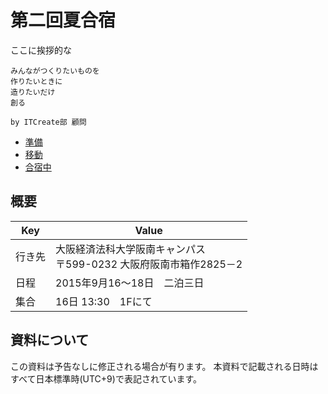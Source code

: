 # 第二回夏合宿

ここに挨拶的な

```
みんながつくりたいものを
作りたいときに
造りたいだけ
創る

by ITCreate部 顧問
```

- [準備](guidebook/setup.html)
- [移動](guidebook/move.html)
- [合宿中](guidebook/camp.html)


## 概要

Key|Value
---|---
行き先|大阪経済法科大学阪南キャンパス<br>〒599-0232 大阪府阪南市箱作2825－2
日程|2015年9月16～18日　二泊三日
集合|16日 13:30　1Fにて


## 資料について

この資料は予告なしに修正される場合が有ります。
本資料で記載される日時はすべて日本標準時(UTC+9)で表記されています。
